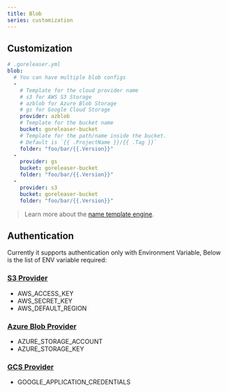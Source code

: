 ```yaml
---
title: Blob
series: customization
---
```


## Customization

```yaml
# .goreleaser.yml
blob:
  # You can have multiple blob configs
  -
    # Template for the cloud provider name
    # s3 for AWS S3 Storage
    # azblob for Azure Blob Storage
    # gs for Google Cloud Storage
    provider: azblob
    # Template for the bucket name
    bucket: goreleaser-bucket
    # Template for the path/name inside the bucket.
    # Default is `{{ .ProjectName }}/{{ .Tag }}`
    folder: "foo/bar/{{.Version}}"
  -
    provider: gs
    bucket: goreleaser-bucket
    folder: "foo/bar/{{.Version}}"
  -
    provider: s3
    bucket: goreleaser-bucket
    folder: "foo/bar/{{.Version}}"
```

> Learn more about the [name template engine](/templates).

## Authentication

Currently it supports authentication only with Environment Variable, Below is the list of ENV variable required:

### [S3 Provider](https://docs.aws.amazon.com/cli/latest/userguide/cli-configure-envvars.html)

- AWS_ACCESS_KEY
- AWS_SECRET_KEY
- AWS_DEFAULT_REGION

### [Azure Blob Provider](https://docs.microsoft.com/en-us/azure/storage/common/storage-azure-cli#set-default-azure-storage-account-environment-variables)

- AZURE_STORAGE_ACCOUNT
- AZURE_STORAGE_KEY

### [GCS Provider](https://cloud.google.com/docs/authentication/production)

- GOOGLE_APPLICATION_CREDENTIALS

